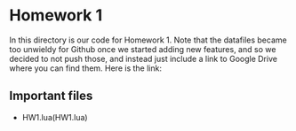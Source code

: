 # Homework 1
In this directory is our code for Homework 1. Note that the datafiles became too unwieldy for Github once we started adding new features, and so we decided to not push those, and instead just include a link to Google Drive where you can find them. Here is the link:

## Important files
- HW1.lua(HW1.lua)
